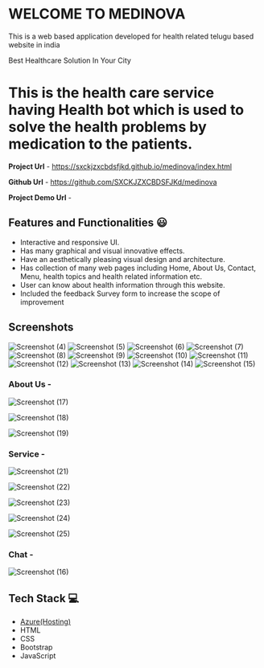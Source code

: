 # WELCOME TO MEDINOVA
This is a web based application developed for health related telugu based website in india

Best Healthcare Solution In Your City

# This is the health care service having Health bot which is used to solve the health problems by medication to the patients.

**Project Url** -  https://sxckjzxcbdsfjkd.github.io/medinova/index.html

**Github Url** -   https://github.com/SXCKJZXCBDSFJKd/medinova

**Project Demo Url** - 

## Features and Functionalities 😃

- Interactive and responsive UI.
- Has many graphical and visual innovative effects.
- Have an aesthetically pleasing visual design and architecture.
- Has collection of many web pages including Home, About Us, Contact, Menu, health topics and health related information etc.
- User can know about health information through this website.
- Included the feedback Survey form to increase the scope of improvement 

## Screenshots

![Screenshot (4)](https://user-images.githubusercontent.com/116906436/215103525-1e7825dd-0050-438a-91a9-8cdc34267a31.png)
![Screenshot (5)](https://user-images.githubusercontent.com/116906436/215103572-2678ba31-38c4-4844-ad18-344cd31e7362.png)
![Screenshot (6)](https://user-images.githubusercontent.com/116906436/215104010-d70edda6-08c0-41da-a368-4834f35f00d4.png)
![Screenshot (7)](https://user-images.githubusercontent.com/116906436/215104117-9929b8be-569f-469d-a30a-3cbcae045d58.png)
![Screenshot (8)](https://user-images.githubusercontent.com/116906436/215104142-11e81b89-d788-4e43-80c6-19bc360f0006.png)
![Screenshot (9)](https://user-images.githubusercontent.com/116906436/215104181-9a5d0312-0716-42cd-a1b2-bb8f1e36b791.png)
![Screenshot (10)](https://user-images.githubusercontent.com/116906436/215104271-3b0056a1-8f6c-443c-b4ba-e78dc703094d.png)
![Screenshot (11)](https://user-images.githubusercontent.com/116906436/215104318-8bf19541-2c42-4956-a30f-1af61b9dd12c.png)
![Screenshot (12)](https://user-images.githubusercontent.com/116906436/215104390-4f75769d-f0eb-4de0-82b5-4c2835296c7e.png)
![Screenshot (13)](https://user-images.githubusercontent.com/116906436/215104468-829354a9-45ec-4e7c-985b-cb409e6abbd3.png)
![Screenshot (14)](https://user-images.githubusercontent.com/116906436/215104518-2ede7e11-251e-499e-93bb-1f3c167e6a64.png)
![Screenshot (15)](https://user-images.githubusercontent.com/116906436/215104776-cb0a18e4-b2e3-40fd-adc4-a3abf9e2118a.png)



### About Us -

![Screenshot (17)](https://user-images.githubusercontent.com/116906436/215105200-2ddda3bb-c7e7-4d0b-bdeb-cc36e616db16.png)

![Screenshot (18)](https://user-images.githubusercontent.com/116906436/215105272-a3af7cd7-db13-43e3-8687-68553d868bc3.png)

![Screenshot (19)](https://user-images.githubusercontent.com/116906436/215105318-e274bb5d-427b-440b-a531-f9fc0211d212.png)


### Service -

![Screenshot (21)](https://user-images.githubusercontent.com/116906436/215105846-a954405f-40aa-4bd9-a5a3-a1d5f4977fdf.png)

![Screenshot (22)](https://user-images.githubusercontent.com/116906436/215105862-87219bf4-2721-4f3d-910b-c2df6a767ce7.png)

![Screenshot (23)](https://user-images.githubusercontent.com/116906436/215105924-4867f707-0df3-4bea-9802-024390317f5e.png)

![Screenshot (24)](https://user-images.githubusercontent.com/116906436/215105957-84996339-7406-45d4-963d-cdcd3791f5e7.png)

![Screenshot (25)](https://user-images.githubusercontent.com/116906436/215105989-c9832789-e49c-43d5-890a-614c94350236.png)

### Chat -

![Screenshot (16)](https://user-images.githubusercontent.com/116906436/215106174-bdd0d77b-a780-409c-9c8c-cf8d9e6cf2f8.png)


## Tech Stack 💻

- [Azure(Hosting)](https://azure.microsoft.com/en-in/features/azure-portal/)
- HTML
- CSS
- Bootstrap
- JavaScript
